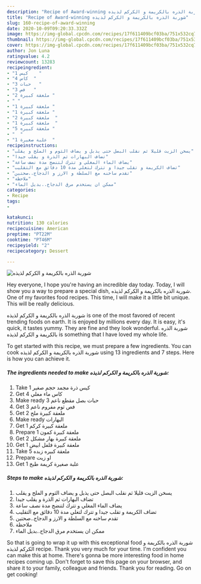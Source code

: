 ```yaml
---
description: "Recipe of Award-winning شوربة الذره بالكريمة و الكركم لذيذه"
title: "Recipe of Award-winning شوربة الذره بالكريمة و الكركم لذيذه"
slug: 160-recipe-of-award-winning
date: 2020-10-09T09:20:33.332Z
image: https://img-global.cpcdn.com/recipes/17f611409bcf03ba/751x532cq70/الصورة-الرئيسية-لوصفةشوربة-الذره-بالكريمة-و-الكركم-لذيذه.jpg
thumbnail: https://img-global.cpcdn.com/recipes/17f611409bcf03ba/751x532cq70/الصورة-الرئيسية-لوصفةشوربة-الذره-بالكريمة-و-الكركم-لذيذه.jpg
cover: https://img-global.cpcdn.com/recipes/17f611409bcf03ba/751x532cq70/الصورة-الرئيسية-لوصفةشوربة-الذره-بالكريمة-و-الكركم-لذيذه.jpg
author: Jon Luna
ratingvalue: 4.2
reviewcount: 13283
recipeingredient:
- "1 كيس    "
- "4 كاس  "
- "3 حبات   "
- "3 فص   "
- "2 ملعقة كبيرة "
- " "
- "1 ملعقة كبيرة "
- "1 ملعقة كبيرة "
- "2 ملعقة كبيرة  "
- "1 ملعقة كبيرة  "
- "5 ملعقة كبيره "
- "  "
- "1 علبة صغيرة  "
recipeinstructions:
- "يسخن الزيت قليلا ثم نقلب البصل حتى يذبل و يضاف الثوم و الملح و يقلب"
- "تضاف البهارات ثم الذرة و يقلب جيدا"
- "يضاف الماء المغلي و تترك لتنضج مدة نصف ساعة"
- "تضاف الكريمة و تقلب جيدا و تترك لتغلي مدة 10 دقائق مع التقليب"
- "تقدم ساخنه مع السلطة و الارز و الدجاج..صحتين"
- "ملاحظة"
- "ممكن ان يستخدم مرق الدجاج..بديل الماء"
categories:
- Recipe
tags:
- 

katakunci:  
nutrition: 130 calories
recipecuisine: American
preptime: "PT22M"
cooktime: "PT46M"
recipeyield: "2"
recipecategory: Dessert

---
```



![شوربة الذره بالكريمة و الكركم لذيذه](https://img-global.cpcdn.com/recipes/17f611409bcf03ba/751x532cq70/الصورة-الرئيسية-لوصفةشوربة-الذره-بالكريمة-و-الكركم-لذيذه.jpg)

Hey everyone, I hope you're having an incredible day today. Today, I will show you a way to prepare a special dish, شوربة الذره بالكريمة و الكركم لذيذه. One of my favorites food recipes. This time, I will make it a little bit unique. This will be really delicious.



شوربة الذره بالكريمة و الكركم لذيذه is one of the most favored of recent trending foods on earth. It is enjoyed by millions every day. It is easy, it's quick, it tastes yummy. They are fine and they look wonderful. شوربة الذره بالكريمة و الكركم لذيذه is something that I have loved my whole life.


To get started with this recipe, we must prepare a few ingredients. You can cook شوربة الذره بالكريمة و الكركم لذيذه using 13 ingredients and 7 steps. Here is how you can achieve it.

<!--inarticleads1-->

##### The ingredients needed to make شوربة الذره بالكريمة و الكركم لذيذه:

1. Take 1 كيس ذرة مجمد حجم صغير
1. Get 4 كاس ماء مغلي
1. Make ready 3 حبات بصل مقطع ناعم
1. Get 3 فص ثوم مفروم ناعم
1. Get 2 ملعقة كبيرة ملح
1. Make ready  البهارات
1. Get 1 ملعقة كبيرة كركم
1. Prepare 1 ملعقة كبيرة كمون
1. Get 2 ملعقة كبيرة بهار مشكل
1. Get 1 ملعقة كبيرة فلفل ابيض
1. Take 5 ملعقة كبيره زبده
1. Prepare  او زيت
1. Get 1 علبة صغيرة كريمة طبخ




<!--inarticleads2-->

##### Steps to make شوربة الذره بالكريمة و الكركم لذيذه:

1. يسخن الزيت قليلا ثم نقلب البصل حتى يذبل و يضاف الثوم و الملح و يقلب
1. تضاف البهارات ثم الذرة و يقلب جيدا
1. يضاف الماء المغلي و تترك لتنضج مدة نصف ساعة
1. تضاف الكريمة و تقلب جيدا و تترك لتغلي مدة 10 دقائق مع التقليب
1. تقدم ساخنه مع السلطة و الارز و الدجاج..صحتين
1. ملاحظة
1. ممكن ان يستخدم مرق الدجاج..بديل الماء




So that is going to wrap it up with this exceptional food شوربة الذره بالكريمة و الكركم لذيذه recipe. Thank you very much for your time. I'm confident you can make this at home. There's gonna be more interesting food in home recipes coming up. Don't forget to save this page on your browser, and share it to your family, colleague and friends. Thank you for reading. Go on get cooking!
